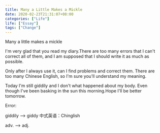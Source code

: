 ```yaml
---
title: Many a Little Makes a Mickle
date: 2020-02-23T21:31:07+08:00
categories: ["Life"]
life: ["Essay"]
tags: ["Change"]
---
```


Many a little makes a mickle

I'm very glad that you read my diary.There are too many errors that I can't correct all of them, and I am supposed that I should write it as much as possible. 

Only after I always use it, can I find problems and correct them. There are too many Chinese English, so I'm sure you'll understand my meaning.

Today I'm still giddily and I don't what happened about my body. Even though I've been basking in the sun this morning.Hope I'll be better tomorrow.

Error:

giddily --> giddy   中式英语：Chinglish

adv.    --> adj.